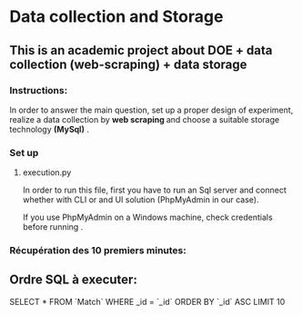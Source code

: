
<h1> Data collection	and	Storage </h1>
<h2>This is an academic project about DOE + data collection (web-scraping) + data storage </h2>
<h3>Instructions:</h3>
<p>In	order	to	answer	the	main	question,	set	up	a	proper	design	of	experiment, realize	a	
  data	collection	by <strong>web	scraping </strong> and	choose	a	suitable storage	technology  <strong>(MySql)</strong> .</p>
<h3>Set up</h3>
<ol>
  <li>execution.py</li>
  <p>In order to run this file, first you have to run an Sql server and connect whether with CLI or and UI solution (PhpMyAdmin in our case).</p>
   <p>If you use PhpMyAdmin on a Windows machine, check credentials before running .</p>
</ol>

<h3>Récupération des 10 premiers minutes:</h3>
<h2>Ordre SQL à executer:</h2>
<p>SELECT * FROM `Match` WHERE _id = `_id` ORDER BY `_id` ASC LIMIT 10</p>
